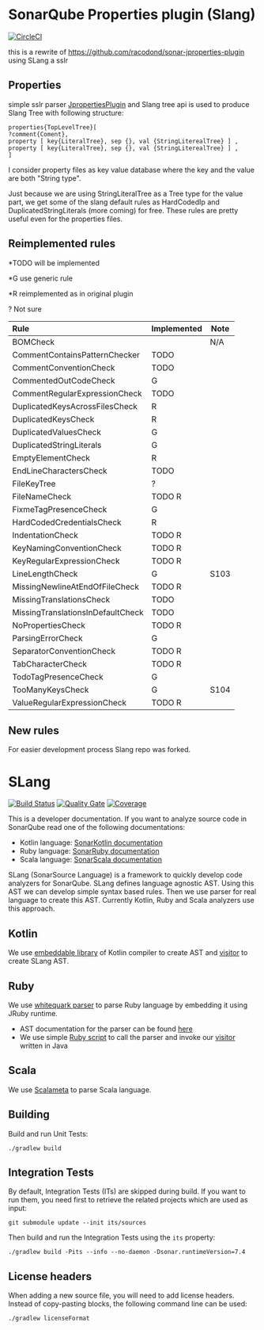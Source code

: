 
# SonarQube Properties plugin (Slang)

[![CircleCI](https://circleci.com/gh/pepaproch/slang-jproperties.svg?style=svg)](https://circleci.com/gh/pepaproch/slang-jproperties)

this is a rewrite of https://github.com/racodond/sonar-jproperties-plugin using SLang a sslr

## Properties 


simple sslr parser [JpropertiesPlugin](https://docs.sonarqube.org/display/PLUG/SonarKotlin) and Slang tree api is used to produce Slang Tree with following structure:

    properties{TopLevelTree}[
    ?comment{Coment},
    property [ key{LiteralTree}, sep {}, val {StringLiterealTree} ] ,
    property [ key{LiteralTree}, sep {}, val {StringLiterealTree} ] ,
    ]

I consider property files as key value database where the key and the value are both "String type".

Just because we are using StringLiteralTree  as a Tree type for the value part, we get some of the slang default rules as HardCodedIp and DuplicatedStringLiterals (more coming) for free. 
These rules are pretty useful even for the properties files. 



## Reimplemented rules

 *TODO will be implemented
 
*G use generic rule

*R reimplemented as in original plugin

? Not sure

| Rule                                          | Implemented | Note |
|:----------------------------------------------|-------------|------|
| BOMCheck|                                      |N/A|
| CommentContainsPatternChecker|TODO|
| CommentConventionCheck|TODO|
| CommentedOutCodeCheck|G|
| CommentRegularExpressionCheck | TODO|
| DuplicatedKeysAcrossFilesCheck | R|
| DuplicatedKeysCheck |R|
| DuplicatedValuesCheck |G|
| DuplicatedStringLiterals|G||
| EmptyElementCheck |R|
| EndLineCharactersCheck |TODO|
| FileKeyTree |?|
| FileNameCheck | TODO R|
| FixmeTagPresenceCheck |G|
| HardCodedCredentialsCheck |R|
| IndentationCheck |TODO R|
| KeyNamingConventionCheck |TODO R|
| KeyRegularExpressionCheck |TODO R|
| LineLengthCheck |G|S103|
| MissingNewlineAtEndOfFileCheck |TODO R|
| MissingTranslationsCheck |TODO|
| MissingTranslationsInDefaultCheck |TODO |
| NoPropertiesCheck | TODO R|
| ParsingErrorCheck |G|
| SeparatorConventionCheck | TODO R|
| TabCharacterCheck |TODO R|
| TodoTagPresenceCheck |G|
| TooManyKeysCheck |G| S104|
| ValueRegularExpressionCheck|TODO R


## New rules 

For easier development process Slang repo was forked.

# SLang

[![Build Status](https://travis-ci.org/SonarSource/slang.svg?branch=master)](https://travis-ci.org/SonarSource/slang)
[![Quality Gate](https://sonarcloud.io/api/project_badges/measure?project=org.sonarsource.slang%3Aslang&metric=alert_status)](https://sonarcloud.io/dashboard?id=org.sonarsource.slang%3Aslang) [![Coverage](https://sonarcloud.io/api/project_badges/measure?project=org.sonarsource.slang%3Aslang&metric=coverage)](https://sonarcloud.io/component_measures/domain/Coverage?id=org.sonarsource.slang%3Aslang)

This is a developer documentation. If you want to analyze source code in SonarQube read one of the following documentations:

* Kotlin language: [SonarKotlin documentation](https://docs.sonarqube.org/display/PLUG/SonarKotlin)
* Ruby language: [SonarRuby documentation](https://docs.sonarqube.org/display/PLUG/SonarRuby)
* Scala language: [SonarScala documentation](https://docs.sonarqube.org/display/PLUG/SonarRuby)

SLang (SonarSource Language) is a framework to quickly develop code analyzers for SonarQube. SLang defines language agnostic AST. Using this AST
we can develop simple syntax based rules. Then we use parser for real language to create this AST. Currently Kotlin, Ruby and Scala 
analyzers use this approach.

## Kotlin

We use [embeddable library](https://search.maven.org/artifact/org.jetbrains.kotlin/kotlin-compiler-embeddable/1.2.61/jar) of Kotlin compiler to create AST and [visitor](sonar-kotlin-plugin/src/main/java/org/sonarsource/kotlin/converter/KotlinTreeVisitor.java) to create SLang AST.

## Ruby

We use [whitequark parser](https://github.com/whitequark/parser) to parse Ruby language by embedding it using JRuby runtime.

* AST documentation for the parser can be found [here](https://github.com/whitequark/parser/blob/master/doc/AST_FORMAT.md)
* We use simple [Ruby script](sonar-ruby-plugin/src/main/resources/whitequark_parser_init.rb) to call the parser and invoke our [visitor](sonar-ruby-plugin/src/main/java/org/sonarsource/ruby/converter/RubyVisitor.java) written in Java 

## Scala

We use [Scalameta](https://scalameta.org/) to parse Scala language.

## Building

Build and run Unit Tests:

    ./gradlew build

## Integration Tests

By default, Integration Tests (ITs) are skipped during build.
If you want to run them, you need first to retrieve the related projects which are used as input:

    git submodule update --init its/sources

Then build and run the Integration Tests using the `its` property:

    ./gradlew build -Pits --info --no-daemon -Dsonar.runtimeVersion=7.4

## License headers

When adding a new source file, you will need to add license headers. Instead of copy-pasting blocks, the following command line can be used:

    ./gradlew licenseFormat

